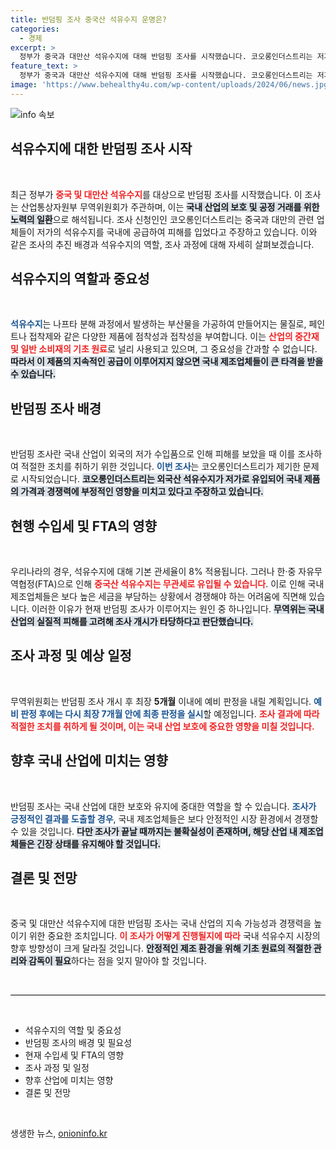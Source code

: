 ```yaml
---
title: 반덤핑 조사 중국산 석유수지 운명은?
categories:
  - 경제
excerpt: >
  정부가 중국과 대만산 석유수지에 대해 반덤핑 조사를 시작했습니다. 코오롱인더스트리는 저가 공급으로 인한 피해를 주장하며, 조사 결과가 주목받고 있습니다. 이 조치의 파장이 국내 산업에 미칠 영향은?
feature_text: >
  정부가 중국과 대만산 석유수지에 대해 반덤핑 조사를 시작했습니다. 코오롱인더스트리는 저가 공급으로 인한 피해를 주장하며, 조사 결과가 주목받고 있습니다. 이 조치의 파장이 국내 산업에 미칠 영향은?
image: 'https://www.behealthy4u.com/wp-content/uploads/2024/06/news.jpg'
---
```


<p><img src="https://www.behealthy4u.com/wp-content/uploads/2024/06/news.jpg" alt="info 속보" /></p>

<h2 data-ke-size="size26">석유수지에 대한 반덤핑 조사 시작</h2>

<p data-ke-size="size16">&nbsp;</p>

<p>최근 정부가 <b><span style="color: #ee2323;">중국 및 대만산 석유수지</span></b>를 대상으로 반덤핑 조사를 시작했습니다. 이 조사는 산업통상자원부 무역위원회가 주관하며, 이는 <b><span style="background-color: #21538527;">국내 산업의 보호 및 공정 거래를 위한 노력의 일환</span></b>으로 해석됩니다. 조사 신청인인 코오롱인더스트리는 중국과 대만의 관련 업체들이 저가의 석유수지를 국내에 공급하여 피해를 입었다고 주장하고 있습니다. 이와 같은 조사의 추진 배경과 석유수지의 역할, 조사 과정에 대해 자세히 살펴보겠습니다.</p>

<h2 data-ke-size="size26">석유수지의 역할과 중요성</h2>

<p data-ke-size="size16">&nbsp;</p>

<p><b><span style="color: #1a5490;">석유수지</span></b>는 나프타 분해 과정에서 발생하는 부산물을 가공하여 만들어지는 물질로, 페인트나 접착제와 같은 다양한 제품에 점착성과 접착성을 부여합니다. 이는 <b><span style="color: #ee2323;">산업의 중간재 및 일반 소비재의 기초 원료</span></b>로 널리 사용되고 있으며, 그 중요성을 간과할 수 없습니다. <b><span style="background-color: #21538527;">따라서 이 제품의 지속적인 공급이 이루어지지 않으면 국내 제조업체들이 큰 타격을 받을 수 있습니다.</span></b> </p>

<h2 data-ke-size="size26">반덤핑 조사 배경</h2>

<p data-ke-size="size16">&nbsp;</p>

<p>반덤핑 조사란 국내 산업이 외국의 저가 수입품으로 인해 피해를 보았을 때 이를 조사하여 적절한 조치를 취하기 위한 것입니다. <b><span style="color: #1a5490;">이번 조사</span></b>는 코오롱인더스트리가 제기한 문제로 시작되었습니다. <b><span style="background-color: #21538527;">코오롱인더스트리는 외국산 석유수지가 저가로 유입되어 국내 제품의 가격과 경쟁력에 부정적인 영향을 미치고 있다고 주장하고 있습니다.</span></b></p>

<h2 data-ke-size="size26">현행 수입세 및 FTA의 영향</h2>

<p data-ke-size="size16">&nbsp;</p>

<p>우리나라의 경우, 석유수지에 대해 기본 관세율이 8% 적용됩니다. 그러나 한·중 자유무역협정(FTA)으로 인해 <b><span style="color: #ee2323;">중국산 석유수지는 무관세로 유입될 수 있습니다</span></b>. 이로 인해 국내 제조업체들은 보다 높은 세금을 부담하는 상황에서 경쟁해야 하는 어려움에 직면해 있습니다. 이러한 이유가 현재 반덤핑 조사가 이루어지는 원인 중 하나입니다. <b><span style="background-color: #21538527;">무역위는 국내 산업의 실질적 피해를 고려해 조사 개시가 타당하다고 판단했습니다.</span></b> </p>

<h2 data-ke-size="size26">조사 과정 및 예상 일정</h2>

<p data-ke-size="size16">&nbsp;</p>

<p>무역위원회는 반덤핑 조사 개시 후 최장 <strong>5개월</strong> 이내에 예비 판정을 내릴 계획입니다. <b><span style="color: #1a5490;">예비 판정 후에는 다시 최장 7개월 안에 최종 판정을 실시</span></b>할 예정입니다. <b><span style="color: #ee2323;">조사 결과에 따라 적절한 조치를 취하게 될 것이며, 이는 국내 산업 보호에 중요한 영향을 미칠 것입니다.</span></b></p>

<h2 data-ke-size="size26">향후 국내 산업에 미치는 영향</h2>

<p data-ke-size="size16">&nbsp;</p>

<p>반덤핑 조사는 국내 산업에 대한 보호와 유지에 중대한 역할을 할 수 있습니다. <b><span style="color: #1a5490;">조사가 긍정적인 결과를 도출할 경우</span></b>, 국내 제조업체들은 보다 안정적인 시장 환경에서 경쟁할 수 있을 것입니다. <b><span style="background-color: #21538527;">다만 조사가 끝날 때까지는 불확실성이 존재하며, 해당 산업 내 제조업체들은 긴장 상태를 유지해야 할 것입니다.</span></b> </p>

<h2 data-ke-size="size26">결론 및 전망</h2>

<p data-ke-size="size16">&nbsp;</p>

<p>중국 및 대만산 석유수지에 대한 반덤핑 조사는 국내 산업의 지속 가능성과 경쟁력을 높이기 위한 중요한 조치입니다. <b><span style="color: #ee2323;">이 조사가 어떻게 진행될지에 따라</span></b> 국내 석유수지 시장의 향후 방향성이 크게 달라질 것입니다. <b><span style="background-color: #21538527;">안정적인 제조 환경을 위해 기초 원료의 적절한 관리와 감독이 필요</span></b>하다는 점을 잊지 말아야 할 것입니다. </p>

<p data-ke-size="size16">&nbsp;</p>

<hr style="height: 1px; border: none; background-color: #000;"/>

<p data-ke-size="size16">&nbsp;</p>

<ul>
    <li>석유수지의 역할 및 중요성</li>
    <li>반덤핑 조사의 배경 및 필요성</li>
    <li>현재 수입세 및 FTA의 영향</li>
    <li>조사 과정 및 일정</li>
    <li>향후 산업에 미치는 영향</li>
    <li>결론 및 전망</li>
</ul>

<p data-ke-size="size16">&nbsp;</p>
생생한 뉴스, <a href="https://onioninfo.kr" rel="dofollow">onioninfo.kr</a>


